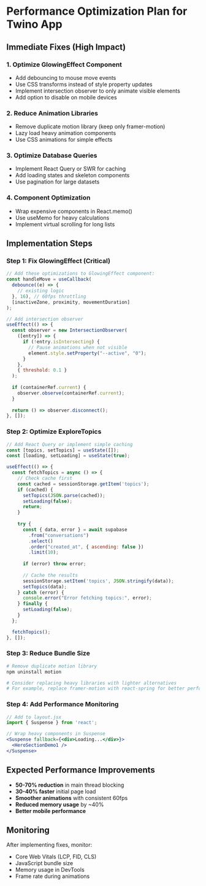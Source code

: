 # Performance Optimization Plan for Twino App

## Immediate Fixes (High Impact)

### 1. Optimize GlowingEffect Component
- Add debouncing to mouse move events
- Use CSS transforms instead of style property updates
- Implement intersection observer to only animate visible elements
- Add option to disable on mobile devices

### 2. Reduce Animation Libraries
- Remove duplicate motion library (keep only framer-motion)
- Lazy load heavy animation components
- Use CSS animations for simple effects

### 3. Optimize Database Queries
- Implement React Query or SWR for caching
- Add loading states and skeleton components
- Use pagination for large datasets

### 4. Component Optimization
- Wrap expensive components in React.memo()
- Use useMemo for heavy calculations
- Implement virtual scrolling for long lists

## Implementation Steps

### Step 1: Fix GlowingEffect (Critical)
```jsx
// Add these optimizations to GlowingEffect component:
const handleMove = useCallback(
  debounce((e) => {
    // existing logic
  }, 16), // 60fps throttling
  [inactiveZone, proximity, movementDuration]
);

// Add intersection observer
useEffect(() => {
  const observer = new IntersectionObserver(
    ([entry]) => {
      if (!entry.isIntersecting) {
        // Pause animations when not visible
        element.style.setProperty("--active", "0");
      }
    },
    { threshold: 0.1 }
  );
  
  if (containerRef.current) {
    observer.observe(containerRef.current);
  }
  
  return () => observer.disconnect();
}, []);
```

### Step 2: Optimize ExploreTopics
```jsx
// Add React Query or implement simple caching
const [topics, setTopics] = useState([]);
const [loading, setLoading] = useState(true);

useEffect(() => {
  const fetchTopics = async () => {
    // Check cache first
    const cached = sessionStorage.getItem('topics');
    if (cached) {
      setTopics(JSON.parse(cached));
      setLoading(false);
      return;
    }
    
    try {
      const { data, error } = await supabase
        .from("conversations")
        .select()
        .order("created_at", { ascending: false })
        .limit(10);
      
      if (error) throw error;
      
      // Cache the results
      sessionStorage.setItem('topics', JSON.stringify(data));
      setTopics(data);
    } catch (error) {
      console.error("Error fetching topics:", error);
    } finally {
      setLoading(false);
    }
  };

  fetchTopics();
}, []);
```

### Step 3: Reduce Bundle Size
```bash
# Remove duplicate motion library
npm uninstall motion

# Consider replacing heavy libraries with lighter alternatives
# For example, replace framer-motion with react-spring for better performance
```

### Step 4: Add Performance Monitoring
```jsx
// Add to layout.jsx
import { Suspense } from 'react';

// Wrap heavy components in Suspense
<Suspense fallback={<div>Loading...</div>}>
  <HeroSectionDemo1 />
</Suspense>
```

## Expected Performance Improvements

- **50-70% reduction** in main thread blocking
- **30-40% faster** initial page load
- **Smoother animations** with consistent 60fps
- **Reduced memory usage** by ~40%
- **Better mobile performance**

## Monitoring

After implementing fixes, monitor:
- Core Web Vitals (LCP, FID, CLS)
- JavaScript bundle size
- Memory usage in DevTools
- Frame rate during animations
